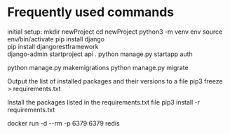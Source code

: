 # Frequently used commands

initial setup:
mkdir newProject
cd newProject
python3 -m venv env
source env/bin/activate
pip install django  
pip install djangorestframework  
django-admin startproject api .
python manage.py startapp auth

python manage.py makemigrations
python manage.py migrate

Output the list of installed packages and their versions to a file
pip3 freeze > requirements.txt

Install the packages listed in the requirements.txt file
pip3 install -r requirements.txt

docker run -d --rm -p 6379:6379 redis
